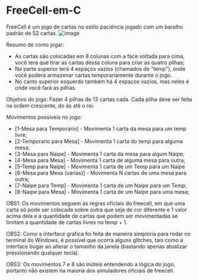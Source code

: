 # FreeCell-em-C
FreeCell é um jogo de cartas no estilo paciência jogado com um baralho padrão de 52 cartas.
![image](https://user-images.githubusercontent.com/104333277/226992783-d60d408d-8415-47df-bd1c-51030915fae8.png)

Resumo de como jogar:
* As cartas são colocadas em 8 colunas com a face voltada para cima, você terá que tirar as cartas dessa coluna para criar as quatro pilhas;
* Na parte superior terá 4 espaços vazios (chamados de "temp"), onde você poderá armazenar cartas temporariamente durante o jogo.
* No canto superior esquerdo também há 4 espaços vazios, mas neles é onde você fará as pilhas.

Objetivo do jogo:
Fazer 4 pilhas de 13 cartas cada. Cada pilha deve ser feita na ordem crescente, do ás até o rei.

Movimentos possíveis no jogo:
* [1-Mesa para Temporario] - Movimenta 1 carta da mesa para um temp livre;
* [2-Temporario para Mesa] - Movimenta 1 carta do temp para alguma mesa;
* [3-Mesa para Naipe] - Movimenta 1 carta da mesa para algum Naipe;
* [4-Mesa para Mesa] - Movimenta 1 carta de alguma mesa para outra;
* [5-Temp para Naipe] - Movimenta 1 carta de um Temp para um Naipe
* [6-Mesa para Mesa (varias)] - Movimenta N cartas de uma mesa para outra;
* [7-Naipe para Temp] - Movimenta 1 carta de um Naipe para um Temp;
* [8-Naipe para Mesa] - Movimenta 1 carta de um Naipe para uma mesa;

OBS1: Os movimentos seguem às regras oficiais do freecell, em que uma carta só pode ser colocada sobre outra que seja de cor diferente e 1 valor acima dela e a quantidade de cartas que podem ser movimentadas se limitam a quantidade de cartas livres no temp + 1.

OBS2: Como a interface gráfica foi feita de maneira simplória para rodar no terminal do Windows, é possível que ocorra alguns glitches, tais como a interface bugar ao alterar o tamanho da janela (bastando apenas atualizar pressionando qualquer tecla).

OBS3: Os movimentos 7 e 8 são inúteis entendendo a lógica do jogo, portanto não existem na maioria dos simuladores oficiais de freecell.
